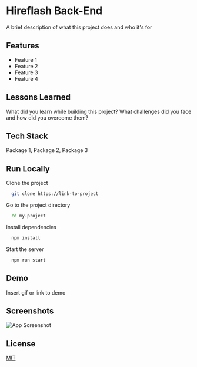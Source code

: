 # Hireflash Back-End

A brief description of what this project does and who it's for

## Features

-   Feature 1
-   Feature 2
-   Feature 3
-   Feature 4

## Lessons Learned

What did you learn while building this project? What challenges did you face and how did you overcome them?

## Tech Stack

Package 1, Package 2, Package 3

## Run Locally

Clone the project

```bash
  git clone https://link-to-project
```

Go to the project directory

```bash
  cd my-project
```

Install dependencies

```bash
  npm install
```

Start the server

```bash
  npm run start
```

## Demo

Insert gif or link to demo

## Screenshots

![App Screenshot](https://via.placeholder.com/468x300?text=App+Screenshot+Here)

## License

[MIT](LICENSE.md)
